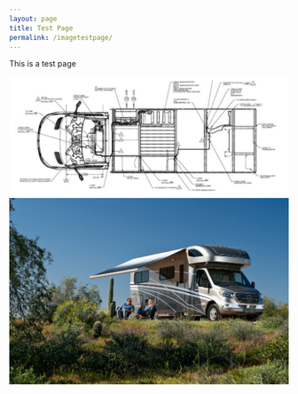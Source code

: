```yaml
---
layout: page
title: Test Page
permalink: /imagetestpage/
---
```


This is a test page

<img src="/assets/vandrawing.jpg" alt="Van Drawing">
 
<div style="background-image:img src="/assets/vandrawing.jpg"/>
  
  <img src="/assets/VW-Lifestyle%2005-20.jpg"/>
  
